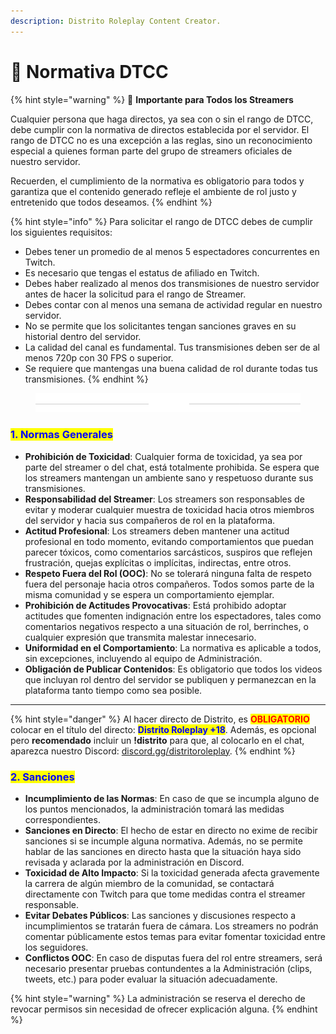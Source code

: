 ```yaml
---
description: Distrito Roleplay Content Creator.
---
```


# 📕 Normativa DTCC

{% hint style="warning" %}
📢 **Importante para Todos los Streamers**

Cualquier persona que haga directos, ya sea con o sin el rango de DTCC, debe cumplir con la normativa de directos establecida por el servidor. El rango de DTCC no es una excepción a las reglas, sino un reconocimiento especial a quienes forman parte del grupo de streamers oficiales de nuestro servidor.

Recuerden, el cumplimiento de la normativa es obligatorio para todos y garantiza que el contenido generado refleje el ambiente de rol justo y entretenido que todos deseamos.&#x20;
{% endhint %}

{% hint style="info" %}
Para solicitar el rango de DTCC debes de cumplir los siguientes requisitos:

* Debes tener un promedio de al menos 5 espectadores concurrentes en Twitch.
* Es necesario que tengas el estatus de afiliado en Twitch.
* Debes haber realizado al menos dos transmisiones de nuestro servidor antes de hacer la solicitud para el rango de Streamer.
* Debes contar con al menos una semana de actividad regular en nuestro servidor.
* No se permite que los solicitantes tengan sanciones graves en su historial dentro del servidor.
* La calidad del canal es fundamental. Tus transmisiones deben ser de al menos 720p con 30 FPS o superior.
* Se requiere que mantengas una buena calidad de rol durante todas tus transmisiones.
{% endhint %}

<figure><img src="../.gitbook/assets/asdas.png" alt=""><figcaption></figcaption></figure>

### <mark style="color:blue;">**1. Normas Generales**</mark>

* **Prohibición de Toxicidad**: Cualquier forma de toxicidad, ya sea por parte del streamer o del chat, está totalmente prohibida. Se espera que los streamers mantengan un ambiente sano y respetuoso durante sus transmisiones.
* **Responsabilidad del Streamer**: Los streamers son responsables de evitar y moderar cualquier muestra de toxicidad hacia otros miembros del servidor y hacia sus compañeros de rol en la plataforma.
* **Actitud Profesional**: Los streamers deben mantener una actitud profesional en todo momento, evitando comportamientos que puedan parecer tóxicos, como comentarios sarcásticos, suspiros que reflejen frustración, quejas explícitas o implícitas, indirectas, entre otros.
* **Respeto Fuera del Rol (OOC)**: No se tolerará ninguna falta de respeto fuera del personaje hacia otros compañeros. Todos somos parte de la misma comunidad y se espera un comportamiento ejemplar.
* **Prohibición de Actitudes Provocativas**: Está prohibido adoptar actitudes que fomenten indignación entre los espectadores, tales como comentarios negativos respecto a una situación de rol, berrinches, o cualquier expresión que transmita malestar innecesario.
* **Uniformidad en el Comportamiento**: La normativa es aplicable a todos, sin excepciones, incluyendo al equipo de Administración.
* **Obligación de Publicar Contenidos**: Es obligatorio que todos los videos que incluyan rol dentro del servidor se publiquen y permanezcan en la plataforma tanto tiempo como sea posible.

***

{% hint style="danger" %}
Al hacer directo de Distrito, es <mark style="color:red;">**OBLIGATORIO**</mark> colocar en el título del directo: <mark style="color:blue;">**Distrito Roleplay +18**</mark>. Además, es opcional pero **recomendado** incluir un **!distrito** para que, al colocarlo en el chat, aparezca nuestro Discord: [discord.gg/distritoroleplay](https://discord.gg/distritoroleplay).
{% endhint %}

### <mark style="color:blue;">**2. Sanciones**</mark>

* **Incumplimiento de las Normas**: En caso de que se incumpla alguno de los puntos mencionados, la administración tomará las medidas correspondientes.
* **Sanciones en Directo**: El hecho de estar en directo no exime de recibir sanciones si se incumple alguna normativa. Además, no se permite hablar de las sanciones en directo hasta que la situación haya sido revisada y aclarada por la administración en Discord.
* **Toxicidad de Alto Impacto**: Si la toxicidad generada afecta gravemente la carrera de algún miembro de la comunidad, se contactará directamente con Twitch para que tome medidas contra el streamer responsable.
* **Evitar Debates Públicos**: Las sanciones y discusiones respecto a incumplimientos se tratarán fuera de cámara. Los streamers no podrán comentar públicamente estos temas para evitar fomentar toxicidad entre los seguidores.
* **Conflictos OOC**: En caso de disputas fuera del rol entre streamers, será necesario presentar pruebas contundentes a la Administración (clips, tweets, etc.) para poder evaluar la situación adecuadamente.

{% hint style="warning" %}
La administración se reserva el derecho de revocar permisos sin necesidad de ofrecer explicación alguna.
{% endhint %}
